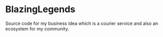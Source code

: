 # BlazingLegends
Source code for my business idea which is a courier service and also an ecosystem for my community.
